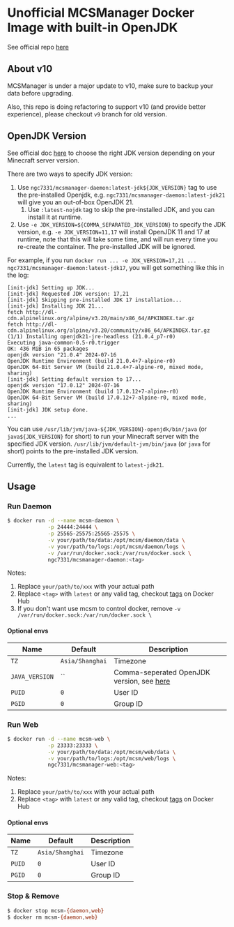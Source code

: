 # Unofficial MCSManager Docker Image with built-in OpenJDK
See official repo [here](https://github.com/MCSManager/MCSManager)

## About v10
MCSManager is under a major update to v10, make sure to backup your data before upgrading.

Also, this repo is doing refactoring to support v10 (and provide better experience), please checkout `v9` branch for old version.

## OpenJDK Version
See official doc [here](https://docs.mcsmanager.com/setup_package.html#install-java-environment) to choose the right JDK version depending on your Minecraft server version.

There are two ways to specify JDK version:
1. Use `ngc7331/mcsmanager-daemon:latest-jdk${JDK_VERSION}` tag to use the pre-installed Openjdk, e.g. `ngc7331/mcsmanager-daemon:latest-jdk21` will give you an out-of-box OpenJDK 21.
   1. Use `:latest-nojdk` tag to skip the pre-installed JDK, and you can install it at runtime.
2. Use `-e JDK_VERSION=${COMMA_SEPARATED_JDK_VERSION}` to specify the JDK version, e.g. `-e JDK_VERSION=11,17` will install OpenJDK 11 and 17 at runtime, note that this will take some time, and will run every time you re-create the container. The pre-installed JDK will be ignored.

For example, if you run `docker run ... -e JDK_VERSION=17,21 ... ngc7331/mcsmanager-daemon:latest-jdk17`, you will get something like this in the log:
```
[init-jdk] Setting up JDK...
[init-jdk] Requested JDK version: 17,21
[init-jdk] Skipping pre-installed JDK 17 installation...
[init-jdk] Installing JDK 21...
fetch http://dl-cdn.alpinelinux.org/alpine/v3.20/main/x86_64/APKINDEX.tar.gz
fetch http://dl-cdn.alpinelinux.org/alpine/v3.20/community/x86_64/APKINDEX.tar.gz
(1/1) Installing openjdk21-jre-headless (21.0.4_p7-r0)
Executing java-common-0.5-r0.trigger
OK: 436 MiB in 65 packages
openjdk version "21.0.4" 2024-07-16
OpenJDK Runtime Environment (build 21.0.4+7-alpine-r0)
OpenJDK 64-Bit Server VM (build 21.0.4+7-alpine-r0, mixed mode, sharing)
[init-jdk] Setting default version to 17...
openjdk version "17.0.12" 2024-07-16
OpenJDK Runtime Environment (build 17.0.12+7-alpine-r0)
OpenJDK 64-Bit Server VM (build 17.0.12+7-alpine-r0, mixed mode, sharing)
[init-jdk] JDK setup done.
...
```

You can use `/usr/lib/jvm/java-${JDK_VERSION}-openjdk/bin/java` (or `java${JDK_VERSION}` for short) to run your Minecraft server with the specified JDK version. `/usr/lib/jvm/default-jvm/bin/java` (or `java` for short) points to the pre-installed JDK version.

Currently, the `latest` tag is equivalent to `latest-jdk21`.

## Usage
### Run Daemon
```bash
$ docker run -d --name mcsm-daemon \
             -p 24444:24444 \
             -p 25565-25575:25565-25575 \
             -v your/path/to/data:/opt/mcsm/daemon/data \
             -v your/path/to/logs:/opt/mcsm/daemon/logs \
             -v /var/run/docker.sock:/var/run/docker.sock \
             ngc7331/mcsmanager-daemon:<tag>
```
Notes:
1. Replace `your/path/to/xxx` with your actual path
2. Replace `<tag>` with `latest` or any valid tag, checkout [tags](https://hub.docker.com/repository/docker/ngc7331/mcsmanager-daemon/tags) on Docker Hub
3. If you don't want use mcsm to control docker, remove `-v /var/run/docker.sock:/var/run/docker.sock \`

#### Optional envs
| Name | Default | Description |
| ---- | ------- | ----------- |
| `TZ` | `Asia/Shanghai` | Timezone |
| `JAVA_VERSION` | `` | Comma-seperated OpenJDK version, see [here](https://docs.mcsmanager.com/setup_package.html#install-java-environment)|
| `PUID` | `0` | User ID |
| `PGID` | `0` | Group ID |

### Run Web
```bash
$ docker run -d --name mcsm-web \
             -p 23333:23333 \
             -v your/path/to/data:/opt/mcsm/web/data \
             -v your/path/to/logs:/opt/mcsm/web/logs \
             ngc7331/mcsmanager-web:<tag>
```
Notes:
1. Replace `your/path/to/xxx` with your actual path
2. Replace `<tag>` with `latest` or any valid tag, checkout [tags](https://hub.docker.com/repository/docker/ngc7331/mcsmanager-web/tags) on Docker Hub

#### Optional envs
| Name | Default | Description |
| ---- | ------- | ----------- |
| `TZ` | `Asia/Shanghai` | Timezone |
| `PUID` | `0` | User ID |
| `PGID` | `0` | Group ID |

### Stop & Remove
```bash
$ docker stop mcsm-{daemon,web}
$ docker rm mcsm-{daemon,web}
```
